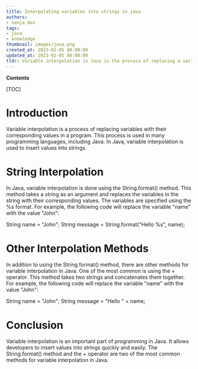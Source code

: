```yaml
---
title: Interpolating variables into strings in java
authors:
- nanja_dev
tags:
- java
- knowledge
thumbnail: images/java.png
created_at: 2023-02-05 00:00:00
updated_at: 2023-02-05 00:00:00
tldr: Variable interpolation in Java is the process of replacing a variable with its value in a string.
---
```


**Contents**

[TOC]

# Introduction

Variable interpolation is a process of replacing variables with their corresponding values in a program. This process is used in many programming languages, including Java. In Java, variable interpolation is used to insert values into strings.

# String Interpolation

In Java, variable interpolation is done using the String.format() method. This method takes a string as an argument and replaces the variables in the string with their corresponding values. The variables are specified using the %s format. For example, the following code will replace the variable "name" with the value "John":

String name = "John";
String message = String.format("Hello %s", name);

# Other Interpolation Methods

In addition to using the String.format() method, there are other methods for variable interpolation in Java. One of the most common is using the + operator. This method takes two strings and concatenates them together. For example, the following code will replace the variable "name" with the value "John":

String name = "John";
String message = "Hello " + name;

# Conclusion

Variable interpolation is an important part of programming in Java. It allows developers to insert values into strings quickly and easily. The String.format() method and the + operator are two of the most common methods for variable interpolation in Java.
